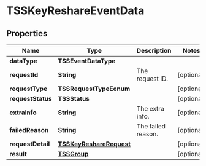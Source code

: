 

# TSSKeyReshareEventData


## Properties

| Name | Type | Description | Notes |
|------------ | ------------- | ------------- | -------------|
|**dataType** | **TSSEventDataType** |  |  |
|**requestId** | **String** | The request ID. |  [optional] |
|**requestType** | **TSSRequestTypeEenum** |  |  [optional] |
|**requestStatus** | **TSSStatus** |  |  [optional] |
|**extraInfo** | **String** | The extra info. |  [optional] |
|**failedReason** | **String** | The failed reason. |  [optional] |
|**requestDetail** | [**TSSKeyReshareRequest**](TSSKeyReshareRequest.md) |  |  [optional] |
|**result** | [**TSSGroup**](TSSGroup.md) |  |  [optional] |



